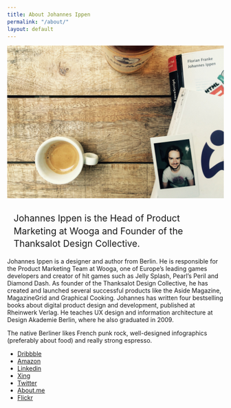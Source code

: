 ```yaml
---
title: About Johannes Ippen
permalink: "/about/"
layout: default
---
```


<style>
	.about h1 {
		font-weight: 400;
		text-align: left;
		margin-left: 15px;
		line-height: 140%;
	}
	.inner li {
		text-align: left;
	}
</style>
<section class="about">
	<img src="/img/johannesippen.jpg">
	<div class="inner">
		<h1>Johannes Ippen is the Head of Product Marketing at Wooga and Founder of the Thanksalot Design Collective.</h1>
		<p>Johannes Ippen is a designer and author from Berlin. He is responsible for the Product Marketing Team at Wooga, one of Europe&rsquo;s leading games developers and creator of hit games such as Jelly Splash, Pearl&rsquo;s Peril and Diamond Dash. As founder of the Thanksalot Design Collective, he has created and launched several successful products like the Aside Magazine, MagazineGrid and Graphical Cooking. Johannes has written four bestselling books about digital product design and development, published at Rheinwerk Verlag. He teaches UX design and information architecture at Design Akademie Berlin, where he also graduated in 2009.</p>
		<p>The native Berliner likes French punk rock, well-designed infographics (preferably about food) and really strong espresso.</p>
		<ul>
		  <li><a href="https://dribbble.com/johannesippen/">Dribbble</a></li>
		  <li><a href="http://www.amazon.de/Apps-mit-HTML5-CSS3-JavaScript/dp/3836234858/">Amazon</li>
		  <li><a href="https://www.linkedin.com/pub/johannes-ippen/41/b7/a40">Linkedin</li>
		  <li><a href="https://www.xing.com/profile/Johannes_Ippen">Xing</li>
		  <li><a href="http://twitter.com/johannesippen/">Twitter</li>
		  <li><a href="https://about.me/johannesippen/">About.me</li>
		  <li><a href="https://www.flickr.com/photos/johannesippen/">Flickr</li>
		</ul>
	</div>
</section>


